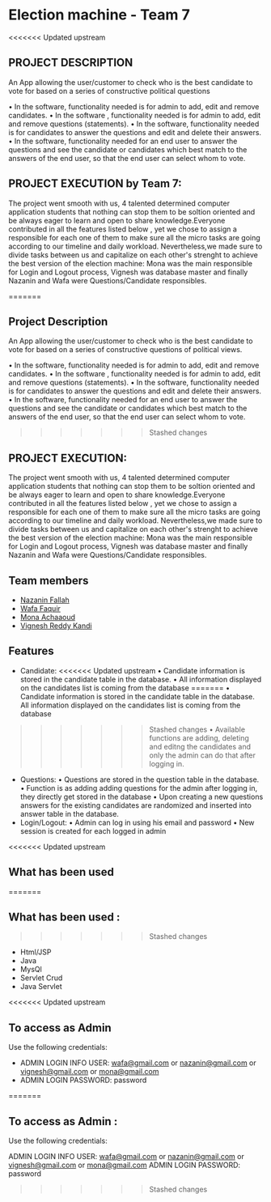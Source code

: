 # Election machine - Team 7 

<<<<<<< Updated upstream
## PROJECT DESCRIPTION 
An App allowing the user/customer to check who is the best candidate to vote for based on a series of constructive political questions

•	In the software, functionality needed is for admin to add, edit and remove candidates.
•	In the software , functionality needed is for admin to add, edit and remove questions (statements).
•	In the software, functionality needed is for candidates to answer the questions and edit and delete their answers.
•	In the software, functionality needed for an end user to answer the questions and see the candidate or candidates which best match to the answers of the end user, so that the end user can select whom to vote.



## PROJECT EXECUTION by Team 7:
The project went smooth with us, 4 talented determined computer application students that nothing can stop them to be soltion oriented and be always eager to learn and open to share knowledge.Everyone contributed in all the features listed below , yet we chose to assign a responsible for each one of them to make sure all the micro tasks are going according to our timeline and daily workload.
Nevertheless,we made sure to divide tasks between us and capitalize on each other's strenght to achieve the best version of the election machine: 
Mona was the main responsible for Login and Logout process, Vignesh was database master and finally Nazanin and Wafa were Questions/Candidate responsibles.

=======
## Project Description
An App allowing the user/customer to check who is the best candidate to vote for based on a series of constructive questions of political views.

• In the software, functionality needed is for admin to add, edit and remove candidates.
• In the software , functionality needed is for admin to add, edit and remove questions (statements).
• In the software, functionality needed is for candidates to answer the questions and edit and delete their answers.
• In the software, functionality needed for an end user to answer the questions and see the candidate or candidates which best match to the answers of the end user, so that the end user can select whom to vote.
>>>>>>> Stashed changes

## PROJECT EXECUTION:
The project went smooth with us, 4 talented determined computer application students that nothing can stop them to be soltion oriented and be always eager to learn and open to share knowledge.Everyone contributed in all the features listed below , yet we chose to assign a responsible for each one of them to make sure all the micro tasks are going according to our timeline and daily workload.
Nevertheless,we made sure to divide tasks between us and capitalize on each other's strenght to achieve the best version of the election machine: 
Mona was the main responsible for Login and Logout process, Vignesh was database master and finally Nazanin and Wafa were Questions/Candidate responsibles.

## Team members

 - [Nazanin Fallah ](https://github.com/nazaninfallahh)
 - [Wafa Faquir](https://github.com/Loyalfae)
 - [Mona Achaaoud](https://github.com/mona21000)
 - [Vignesh Reddy Kandi ](https://github.com/vigneshreddykandi)


## Features

- Candidate: 
<<<<<<< Updated upstream
• Candidate information is stored in the candidate table in the database. 
• All information displayed on the candidates list is coming from the database 
=======
• Candidate information is stored in the candidate table in the database. All information displayed on the candidates list is coming from the database 
>>>>>>> Stashed changes
• Available functions are adding, deleting and editng the candidates and only the admin can do that after logging in. 
- Questions: 
• Questions are stored in the question table in the database. 
• Function is as adding adding questions for the admin after logging in, they directly get stored in the database 
• Upon creating a new questions answers for the existing candidates are randomized and inserted into answer table in the database. 
- Login/Logout: 
• Admin can log in using his email and password 
• New session is created for each logged in admin



<<<<<<< Updated upstream
## What has been used 
=======
## What has been used :
>>>>>>> Stashed changes
- Html/JSP
- Java
- MysQl
- Servlet Crud
- Java Servlet

<<<<<<< Updated upstream
## To access as Admin
Use the following credentials:
 
- ADMIN LOGIN INFO USER: 
wafa@gmail.com or nazanin@gmail.com or vignesh@gmail.com or mona@gmail.com 
- ADMIN LOGIN PASSWORD:
password

=======
## To access as Admin :
Use the following credentials: 
 
ADMIN LOGIN INFO USER: 
wafa@gmail.com or nazanin@gmail.com or vignesh@gmail.com or mona@gmail.com 
ADMIN LOGIN PASSWORD:
password
>>>>>>> Stashed changes
